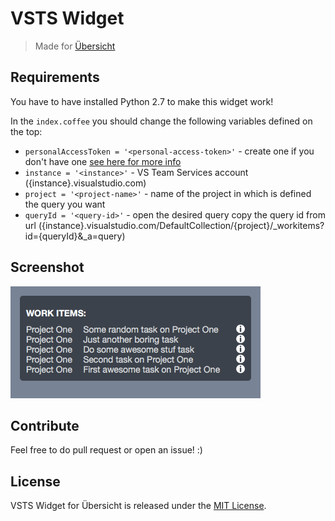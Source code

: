 # VSTS Widget

> Made for [Übersicht](http://tracesof.net/uebersicht/)

## Requirements

You have to have installed Python 2.7 to make this widget work!

In the ```index.coffee``` you should change the following variables defined on the top:

* ```personalAccessToken = '<personal-access-token>'``` - create one if you don't have one [see here for more info](https://www.visualstudio.com/en-us/docs/integrate/get-started/auth/overview)
* ``` instance = '<instance>' ``` - VS Team Services account ({instance}.visualstudio.com)
* ``` project = '<project-name>' ``` - name of the project in which is defined the query you want
* ``` queryId = '<query-id>' ``` - open the desired query copy the query id from url ({instance}.visualstudio.com/DefaultCollection/{project}/_workitems?id={queryId}&_a=query)

## Screenshot

![screenshot](screenshot.png)

## Contribute

Feel free to do pull request or open an issue! :)

## License

VSTS Widget for Übersicht is released under the [MIT License](http://www.opensource.org/licenses/MIT).